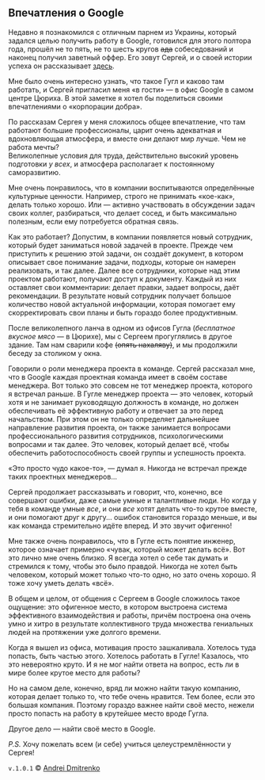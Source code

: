 ## Впечатления о Google

Недавно я познакомился с отличным парнем из Украины, который задался целью получить работу в Google, готовился для этого полтора года, прошёл не то пять, не то шесть кругов ~~ада~~ собеседований и наконец получил заветный оффер. Его зовут Сергей, и о своей истории успеха он рассказывает [здесь](https://dou.ua/lenta/articles/google-interview/).

Мне было очень интересно узнать, что такое Гугл и каково там работать, и Сергей пригласил меня &laquo;в гости&raquo; &mdash; в офис Google в самом центре Цюриха. В этой заметке я хотел бы поделиться своими впечатлениями о &laquo;корпорации добра&raquo;.

По рассказам Сергея у меня сложилось общее впечатление, что там работают большие профессионалы, царит очень адекватная и вдохновляющая атмосфера, и вместе они делают мир лучше. Чем не работа мечты?  
Великолепные условия для труда, действительно высокий уровень подготовки _у всех_, и атмосфера располагает к постоянному саморазвитию.

Мне очень понравилось, что в компании воспитываются определённые культурные ценности. Например, строго не принимать &laquo;кое-как&raquo;, делать только хорошо. Или &mdash; активно участвовать в обсуждении задач своих коллег, разбираться, что делает сосед, и быть максимально полезным, если ему потребуется обратная связь.

Как это работает? Допустим, в компании появляется новый сотрудник, который будет заниматься новой задачей в проекте. Прежде чем приступить к решению этой задачи, он создаёт документ, в котором описывает свое понимание задачи, подходы, которые он намерен реализовать, и так далее. Далее все сотрудники, которые над этим проектом работают, получают доступ к документу. Каждый из них оставляет свои комментарии: делает правки, задает вопросы, даёт рекомендации. В результате новый сотрудник получает большое количество новой актуальной информации, которая помогает ему скорректировать свои планы и быть гораздо более продуктивным.

После великолепного ланча в одном из офисов Гугла (_бесплатное вкусное мясо_ &mdash; в Цюрихе), мы с Сергеем прогуглялись в другое здание. Там нам сварили кофе ~~(опять нахаляву)~~, и мы продолжили беседу за столиком у окна.

Говорили о роли менеджера проекта в команде. Сергей рассказал мне, что в Google каждая проектная команда имеет в своём составе менеджера. Вот только это совсем не тот менеджер проекта, которого я встречал раньше. В Гугле менеджер проекта &mdash; это человек, который хотя и не занимает руководящую должность в команде, но должен обеспечивать её эффективную работу и отвечает за это перед начальством. При этом он не только определяет дальнейшее направление развития проекта, он также занимается вопросами профессионального развития сотрудников, психологическими вопросами и так далее. Это человек, который делает всё, чтобы обеспечить работоспособность своей группы и успешность проекта.

&laquo;Это просто чудо какое-то&raquo;, &mdash; думал я. Никогда не встречал прежде таких проектных менеджеров...
<!---Те, кого я встречал, чаще тормозили свои проекты или разбирались в них хуже всех.--->  
Сергей продолжает рассказывать и говорит, что, конечно, все совершают ошибки, даже самые умные и талантливые люди. Но когда у тебя в команде умные _все_, и они _все_ хотят делать что-то крутое вместе, и они помогают друг к другу... ошибок становится гораздо меньше, и вы как команда стремительно идёте вперед. И это звучит офигенно!

Мне также очень понравилось, что в Гугле есть понятие инженер, которое означает примерно &laquo;чувак, который может делать всё&raquo;. Вот это лично мне очень близко. Я всегда хотел о себе так думать и стремился к тому, чтобы это было правдой. Никогда не хотел быть человеком, который может только что-то одно, но зато очень хорошо. Я тоже хочу уметь делать &laquo;всё&raquo;.

В общем и целом, от общения с Сергеем в Google сложилось такое ощущение: это офигенное место, в котором выстроена система эффективного взаимодействия и работы, причём построена она очень умно и хитро в результате коллективного труда множества гениальных людей на протяжении уже долгого времени.

Когда я вышел из офиса, мотивация просто зашкаливала. Хотелось туда попасть, быть частью этого. Хотелось работать в Гугле! Казалось, что это невероятно круто. И я не мог найти ответа на вопрос, есть ли в мире более крутое место для работы?

Но на самом деле, конечно, вряд ли можно найти такую компанию, которая делает только то, что тебе очень нравится. Тем более, если это большая компания. Поэтому гораздо важнее найти своё место, нежели просто попасть на работу в крутейшее место вроде Гугла.  

Другое дело &mdash; найти своё место в Google.

_P.S._ Хочу пожелать всем (и себе) учиться целеустремлённости у Сергея!
<!---Очень понравился деловой стиль одежды Сергея. :) У него именно такой охренительный пиджак, о котором я мечтал. Только немного другого цвета. :) --->

`v.1.0.1` &copy; [Andrei Dmitrenko](https://vk.com/fineliterature)

